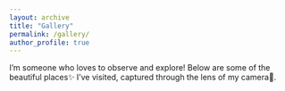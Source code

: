 ```yaml
---
layout: archive
title: "Gallery"
permalink: /gallery/
author_profile: true
---
```

I’m someone who loves to observe and explore! Below are some of the beautiful places✨ I’ve visited, captured through the lens of my camera📸.
